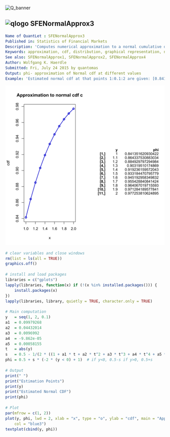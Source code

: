 
![Q_banner](https://github.com/QuantLet/Styleguide-and-Validation-procedure/blob/master/pictures/banner.png)

## ![qlogo](https://github.com/QuantLet/Styleguide-and-Validation-procedure/blob/master/pictures/qloqo.png) **SFENormalApprox3**

```yaml
Name of QuantLet : SFENormalApprox3 
Published in: Statistics of Financial Markets
Description: 'Computes numerical approximation to a normal cumulative distribution function (cdf) using method c).'
Keywords: approximation, cdf, distribution, graphical representation, normal, normal-distribution, numeric, plot
See also: SFENormalApprox1, SFENormalApprox2, SFENormalApprox4
Author: Wolfgang K. Haerdle
Submitted: Fri, July 24 2015 by quantomas
Output: phi- approximation of Normal cdf at different values
Example: 'Estimated normal cdf at that points 1:0.1:2 are given: [0.8413 0.8643 0.8849 0.9032 0.9192 0.9332 0.9452 0.9554 0.9641 0.9713 0.9772].'
```

![Picture1](SFENormalApprox3-1.png)


```r
# clear variables and close windows
rm(list = ls(all = TRUE))
graphics.off()

# install and load packages
libraries = c("gplots")
lapply(libraries, function(x) if (!(x %in% installed.packages())) {
    install.packages(x)
})
lapply(libraries, library, quietly = TRUE, character.only = TRUE)

# Main computation
y   = seq(1, 2, 0.1)
a1  = 0.09979268
a2  = 0.04432014
a3  = 0.0096992
a4  = -9.862e-05
a5  = 0.00058155
t   = abs(y)
s   = 0.5 - 1/(2 * ((1 + a1 * t + a2 * t^2 + a3 * t^3 + a4 * t^4 + a5 * t^5)^8))  # computer s
phi = 0.5 + s * (-2 * (y < 0) + 1)  # if y<0, 0.5-s if y>0, 0.5+s

# Output
print(" ")
print("Estimation Points")
print(y)
print("Estimated Normal CDF")
print(phi)

# Plot
par(mfrow = c(1, 2))
plot(y, phi, lwd = 2, xlab = "x", type = "o", ylab = "cdf", main = "Approximation to normal cdf c", 
    col = "blue3")
textplot(cbind(y, phi)) 

```
